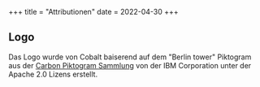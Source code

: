 +++
title = "Attributionen"
date = 2022-04-30
+++

## Logo

Das Logo wurde von Cobalt baiserend auf dem "Berlin tower" Piktogram aus der [Carbon Piktogram Sammlung](https://carbondesignsystem.com/guidelines/pictograms/library/) von der IBM Corporation unter der Apache 2.0 Lizens erstellt.
